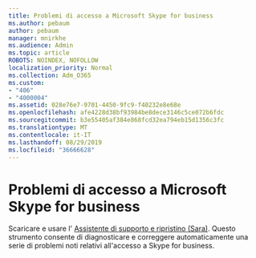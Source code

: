 ```yaml
---
title: Problemi di accesso a Microsoft Skype for business
ms.author: pebaum
author: pebaum
manager: mnirkhe
ms.audience: Admin
ms.topic: article
ROBOTS: NOINDEX, NOFOLLOW
localization_priority: Normal
ms.collection: Adm_O365
ms.custom:
- "406"
- "4000004"
ms.assetid: 028e76e7-9701-4450-9fc9-f40232e8e68e
ms.openlocfilehash: afe4228d38bf93984be8dece3146c5ce072b6fdc
ms.sourcegitcommit: b3e55405af384e868fcd32ea794eb15d1356c3fc
ms.translationtype: MT
ms.contentlocale: it-IT
ms.lasthandoff: 08/29/2019
ms.locfileid: "36666628"
---
```

# <a name="problems-signing-in-to-microsoft-skype-for-business"></a>Problemi di accesso a Microsoft Skype for business

Scaricare e usare l' [Assistente di supporto e ripristino (Sara)](https://aka.ms/SaRA-SkypeForBusinessSignIn).
Questo strumento consente di diagnosticare e correggere automaticamente una serie di problemi noti relativi all'accesso a Skype for business.
